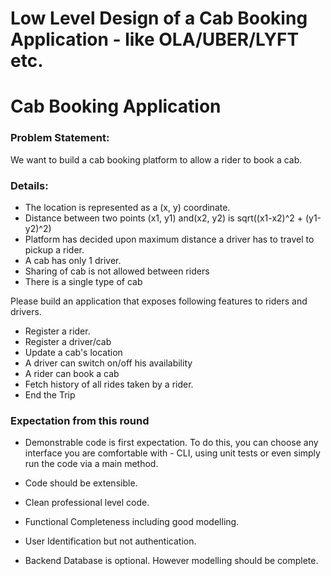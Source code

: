 # Low Level Design of a Cab Booking Application - like OLA/UBER/LYFT etc.


# Cab Booking Application

### Problem Statement:
We want to build a cab booking platform to allow a rider to book a cab.

### Details:
* The location is represented as a (x, y) coordinate.
* Distance between two points (x1, y1) and(x2, y2) is sqrt((x1-x2)^2 + (y1-y2)^2)
* Platform has decided upon maximum distance a driver has to travel to pickup a rider.
* A cab has only 1 driver.
* Sharing of cab is not allowed between riders
* There is a single type of cab

Please build an application that exposes following features to riders and drivers.
* Register a rider.
* Register a driver/cab
* Update a cab's location
* A driver can switch on/off his availability
* A rider can book a cab
* Fetch history of all rides taken by a rider.
* End the Trip


### Expectation from this round
* Demonstrable code is first expectation. To do this, you can choose any interface you
are comfortable with - CLI, using unit tests or even simply run the code via a main method.

* Code should be extensible.
* Clean professional level code.
* Functional Completeness including good modelling.
* User Identification but not authentication.
* Backend Database is optional. However modelling should be complete.
